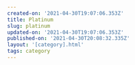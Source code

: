 ```yaml
---
created-on: '2021-04-30T19:07:06.353Z'
title: Platinum
slug: platinum
updated-on: '2021-04-30T19:07:06.353Z'
published-on: '2021-04-30T20:08:32.335Z'
layout: '[category].html'
tags: category
---
```



